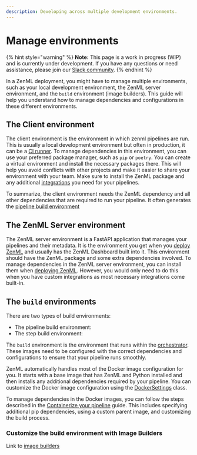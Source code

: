 ```yaml
---
description: Developing across multiple development environments.
---
```


# Manage environments

{% hint style="warning" %}
**Note:** This page is a work in progress (WIP) and is currently under development. If you have any questions or need assistance, please join our [Slack community](https://zenml.io/slack).
{% endhint %}

In a ZenML deployment, you might have to manage multiple environments, such as your local development environment, the ZenML server environment, and the `build` environment (image builders). This guide will help you understand how to manage dependencies and configurations in these different environments.

## The Client environment

The client environment is the environment in which zenml pipelines are run. This is usually a local development environment but often in production, it can be a [CI runner](../../platform-guide/set-up-your-mlops-platform/productionalize-with-ci-cd-ct.md). To manage dependencies in this environment, you can use your preferred package manager, such as `pip` or `poetry`. You can create a virtual environment and install the necessary packages there. This will help you avoid conflicts with other projects and make it easier to share your environment with your team. Make sure to install the ZenML package and any additional [integrations](../component-galery/) you need for your pipelines.

To summarize, the client environment needs the ZenML dependency and all other dependencies that are required to run your pipeline. It often generates the [pipeline build environment](managing-environments.md#the-pipeline-build-environment)

## The ZenML Server environment

The ZenML server environment is a FastAPI application that manages your pipelines and their metadata. It is the environment you get when you [deploy ZenML](../../platform-guide/set-up-your-mlops-platform/deploy-zenml/) and usually has the ZenML Dashboard built into it. This environment should have the ZenML package and some extra dependencies involved. To manage dependencies in the ZenML server environment, you can install them when [deploying ZenML](../../platform-guide/set-up-your-mlops-platform/deploy-zenml/). However, you would only need to do this when you have custom integrations as most necessary integrations come built-in.

## The `build` environments

There are two types of build environments:

* The pipeline build environment:
* The step build environment:

The `build` environment is the environment that runs within the [orchestrator](../component-galery/orchestrators/). These images need to be configured with the correct dependencies and configurations to ensure that your pipeline runs smoothly.

ZenML automatically handles most of the Docker image configuration for you. It starts with a base image that has ZenML and Python installed and then installs any additional dependencies required by your pipeline. You can customize the Docker image configuration using the [DockerSettings](containerize-your-pipeline.md) class.

To manage dependencies in the Docker images, you can follow the steps described in the [Containerize your pipeline](containerize-your-pipeline.md) guide. This includes specifying additional pip dependencies, using a custom parent image, and customizing the build process.

### Customize the build environment with Image Builders

Link to [image builders](../component-galery/image-builders/)
